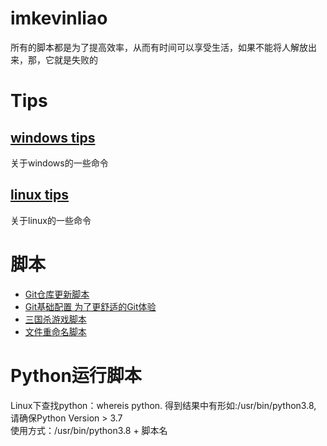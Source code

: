 # imkevinliao
所有的脚本都是为了提高效率，从而有时间可以享受生活，如果不能将人解放出来，那，它就是失败的
# Tips
## [windows tips](./script/windows.md)  
关于windows的一些命令
## [linux tips](./script/linux.md)
关于linux的一些命令
# 脚本
- [Git仓库更新脚本](./script/git_update.py)
- [Git基础配置 为了更舒适的Git体验](./script/git_init.py)
- [三国杀游戏脚本](./sanguosha/san_guo_sha.py)
- [文件重命名脚本](./rename/rename.py )
# Python运行脚本
Linux下查找python：whereis python. 得到结果中有形如:/usr/bin/python3.8, 请确保Python Version > 3.7   
使用方式：/usr/bin/python3.8 + 脚本名
